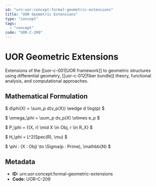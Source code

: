 ```yaml
---
id: "urn:uor:concept:formal-geometric-extensions"
title: "UOR Geometric Extensions"
type: "concept"
tags:
  - "concept"
code: "UOR-C-209"
---
```


# UOR Geometric Extensions

Extensions of the [[uor-c-001|UOR framework]] to geometric structures using differential geometry, [[uor-c-012|fiber bundle]] theory, functional analysis, and computational approaches.

## Mathematical Formulation

$
d\phi(X) = \sum_p d(v_p(X)) \wedge d \log(p)
$

$
\omega_\phi = \sum_p dv_p(X) \otimes e_p
$

$
P_\phi = \{(X, r) \mid X \in Obj, r \in R_X\}
$

$
H_\phi = L^2(Spec(R), \mu)
$

$
\phi : (X : Obj) \to \Sigma(p : Prime), \mathbb{N}
$

## Metadata

- **ID:** urn:uor:concept:formal-geometric-extensions
- **Code:** UOR-C-209
